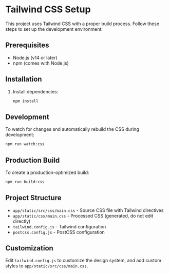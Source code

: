 # Tailwind CSS Setup

This project uses Tailwind CSS with a proper build process. Follow these steps to set up the development environment:

## Prerequisites

- Node.js (v14 or later)
- npm (comes with Node.js)

## Installation

1. Install dependencies:
   ```bash
   npm install
   ```

## Development

To watch for changes and automatically rebuild the CSS during development:

```bash
npm run watch:css
```

## Production Build

To create a production-optimized build:

```bash
npm run build:css
```

## Project Structure

- `app/static/src/css/main.css` - Source CSS file with Tailwind directives
- `app/static/css/main.css` - Processed CSS (generated, do not edit directly)
- `tailwind.config.js` - Tailwind configuration
- `postcss.config.js` - PostCSS configuration

## Customization

Edit `tailwind.config.js` to customize the design system, and add custom styles to `app/static/src/css/main.css`.
